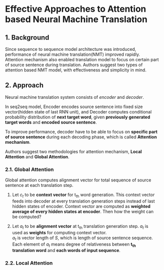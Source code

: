 # Effective Approaches to Attention based Neural Machine Translation
## 1. Background
Since sequence to sequence model architecture was introduced, performance of neural machine translation(NMT) improved rapidly.
Attention mechanism also enabled translation model to focus on certain part of source sentence during translation.
Authors suggest two types of attention based NMT model, with effectiveness and simplicity in mind.

## 2. Approach

Neural machine translation system consists of *encoder* and *decoder*.

In seq2seq model, Encoder encodes source sentence into fixed size vector(hidden state of last RNN unit), and Decoder computes conditional probability distribution of **next target word**, given **previously generated target words** and **encoded source sentence**.

To improve performance, decoder have to be able to focus on **specific part of source sentence** during each decoding phase, which is called **Attention mechanism**.

Authors suggest two methodologies for attention mechanism, **Local Attention** and **Global Attention**.

### 2.1. Global Attention
Global attention computes alignment vector for total sequence of source sentence at each translation step. 

1. Let *c<sub>t</sub>* to be **context vector** for t<sub>th</sub> word generation. This context vector feeds into decoder at every translation generation steps instead of last      hidden states of encoder. Context vector are computed as **weighted average of every hidden states at encoder**. Then how the weight can be computed?   

2. Let *a<sub>t</sub>* to be **alignment vector** at t<sub>th</sub> translation generation step. *a<sub>t</sub>* is used as **weights** for computing context vector.  
  *a<sub>t</sub>* is vector length of *S*, which is length of source sentence sequence. 
   Each element of *a<sub>t</sub>* means degree of relativeness between **t<sub>th</sub> translation word** and **each words of input sequence**.  
### 2.2. Local Attention
